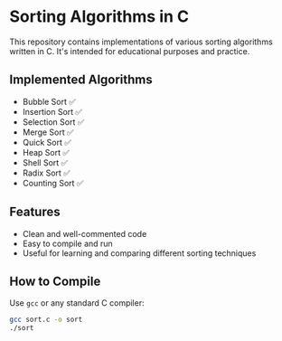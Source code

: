# Sorting Algorithms in C

This repository contains implementations of various sorting algorithms written in C. It's intended for educational purposes and practice.

## Implemented Algorithms

- Bubble Sort ✅
- Insertion Sort ✅
- Selection Sort ✅
- Merge Sort ✅
- Quick Sort ✅
- Heap Sort ✅
- Shell Sort ✅
- Radix Sort ✅
- Counting Sort ✅

## Features

- Clean and well-commented code
- Easy to compile and run
- Useful for learning and comparing different sorting techniques

## How to Compile

Use `gcc` or any standard C compiler:

```bash
gcc sort.c -o sort
./sort
